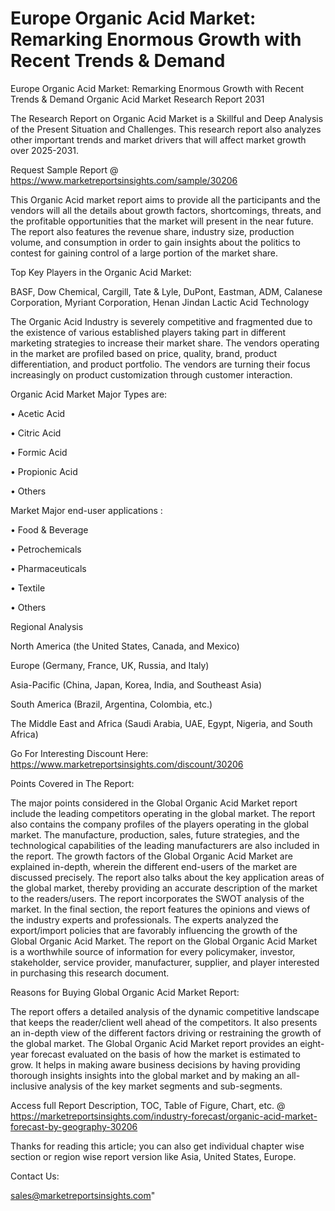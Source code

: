 # Europe Organic Acid Market: Remarking Enormous Growth with Recent Trends & Demand
Europe Organic Acid Market: Remarking Enormous Growth with Recent Trends & Demand
Organic Acid Market Research Report 2031

The Research Report on Organic Acid Market is a Skillful and Deep Analysis of the Present Situation and Challenges. This research report also analyzes other important trends and market drivers that will affect market growth over 2025-2031.

Request Sample Report @ https://www.marketreportsinsights.com/sample/30206

This Organic Acid market report aims to provide all the participants and the vendors will all the details about growth factors, shortcomings, threats, and the profitable opportunities that the market will present in the near future. The report also features the revenue share, industry size, production volume, and consumption in order to gain insights about the politics to contest for gaining control of a large portion of the market share.

Top Key Players in the Organic Acid Market:

BASF, Dow Chemical, Cargill, Tate & Lyle, DuPont, Eastman, ADM, Calanese Corporation, Myriant Corporation, Henan Jindan Lactic Acid Technology

The Organic Acid Industry is severely competitive and fragmented due to the existence of various established players taking part in different marketing strategies to increase their market share. The vendors operating in the market are profiled based on price, quality, brand, product differentiation, and product portfolio. The vendors are turning their focus increasingly on product customization through customer interaction.

Organic Acid Market Major Types are:

• Acetic Acid

• Citric Acid

• Formic Acid

• Propionic Acid

• Others

Market Major end-user applications :

• Food & Beverage

• Petrochemicals

• Pharmaceuticals

• Textile

• Others

Regional Analysis

North America (the United States, Canada, and Mexico)

Europe (Germany, France, UK, Russia, and Italy)

Asia-Pacific (China, Japan, Korea, India, and Southeast Asia)

South America (Brazil, Argentina, Colombia, etc.)

The Middle East and Africa (Saudi Arabia, UAE, Egypt, Nigeria, and South Africa)

Go For Interesting Discount Here: https://www.marketreportsinsights.com/discount/30206

Points Covered in The Report:

The major points considered in the Global Organic Acid Market report include the leading competitors operating in the global market.
The report also contains the company profiles of the players operating in the global market.
The manufacture, production, sales, future strategies, and the technological capabilities of the leading manufacturers are also included in the report.
The growth factors of the Global Organic Acid Market are explained in-depth, wherein the different end-users of the market are discussed precisely.
The report also talks about the key application areas of the global market, thereby providing an accurate description of the market to the readers/users.
The report incorporates the SWOT analysis of the market. In the final section, the report features the opinions and views of the industry experts and professionals. The experts analyzed the export/import policies that are favorably influencing the growth of the Global Organic Acid Market.
The report on the Global Organic Acid Market is a worthwhile source of information for every policymaker, investor, stakeholder, service provider, manufacturer, supplier, and player interested in purchasing this research document.

Reasons for Buying Global Organic Acid Market Report:

The report offers a detailed analysis of the dynamic competitive landscape that keeps the reader/client well ahead of the competitors.
It also presents an in-depth view of the different factors driving or restraining the growth of the global market.
The Global Organic Acid Market report provides an eight-year forecast evaluated on the basis of how the market is estimated to grow.
It helps in making aware business decisions by having providing thorough insights insights into the global market and by making an all-inclusive analysis of the key market segments and sub-segments.

Access full Report Description, TOC, Table of Figure, Chart, etc. @ https://marketreportsinsights.com/industry-forecast/organic-acid-market-forecast-by-geography-30206

Thanks for reading this article; you can also get individual chapter wise section or region wise report version like Asia, United States, Europe.

Contact Us:

sales@marketreportsinsights.com"
